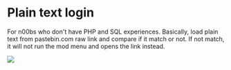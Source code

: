 # Plain text login

For n00bs who don't have PHP and SQL experiences. Basically, load plain text from pastebin.com raw link and compare if it match or not. If not match, it will not run the mod menu and opens the link instead.

![](https://images2.imgbox.com/75/37/4v0ZB0F1_o.gif)
